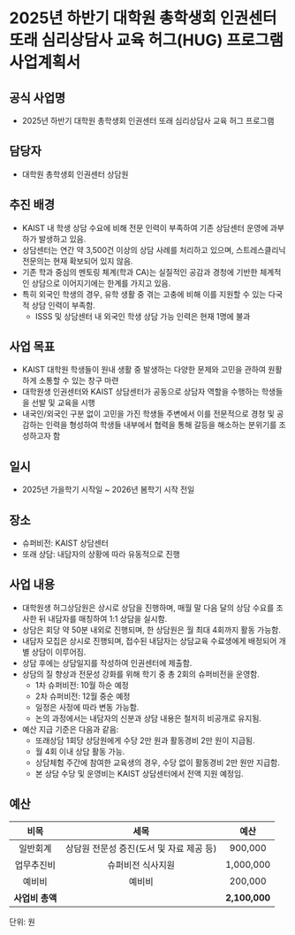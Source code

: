

# 2025년 하반기 대학원 총학생회 인권센터 또래 심리상담사 교육 허그(HUG) 프로그램 사업계획서

## 공식 사업명
- 2025년 하반기 대학원 총학생회 인권센터 또래 심리상담사 교육 허그 프로그램

## 담당자
- 대학원 총학생회 인권센터 상담원

## 추진 배경
- KAIST 내 학생 상담 수요에 비해 전문 인력이 부족하여 기존 상담센터 운영에 과부하가 발생하고 있음.
- 상담센터는 연간 약 3,500건 이상의 상담 사례를 처리하고 있으며, 스트레스클리닉 전문의는 현재 확보되어 있지 않음.
- 기존 학과 중심의 멘토링 체계(학과 CA)는 실질적인 공감과 경청에 기반한 체계적인 상담으로 이어지기에는 한계를 가지고 있음.
- 특히 외국인 학생의 경우, 유학 생활 중 겪는 고충에 비해 이를 지원할 수 있는 다국적 상담 인력이 부족함. 
  - ISSS 및 상담센터 내 외국인 학생 상담 가능 인력은 현재 1명에 불과

## 사업 목표
-  KAIST 대학원 학생들이 원내 생활 중 발생하는 다양한 문제와 고민을 관하여 원활하게 소통할 수 있는 창구 마련
-  대학원생 인권센터와 KAIST 상담센터가 공동으로 상담자 역할을 수행하는 학생들을 선발 및 교육을 시행
-  내국인/외국인 구분 없이 고민을 가진 학생들 주변에서 이를 전문적으로 경청 및 공감하는 인력을 형성하여 학생들 내부에서 협력을 통해 갈등을 해소하는 분위기를 조성하고자 함

## 일시
- 2025년 가을학기 시작일 ~ 2026년 봄학기 시작 전일

## 장소
- 슈퍼비전: KAIST 상담센터
- 또래 상담: 내담자의 상황에 따라 유동적으로 진행


## 사업 내용
- 대학원생 허그상담원은 상시로 상담을 진행하며, 매월 말 다음 달의 상담 수요를 조사한 뒤 내담자를 매칭하여 1:1 상담을 실시함. 
- 상담은 회당 약 50분 내외로 진행되며, 한 상담원은 월 최대 4회까지 활동 가능함. 
- 내담자 모집은 상시로 진행되며, 접수된 내담자는 상담교육 수료생에게 배정되어 개별 상담이 이루어짐. 
- 상담 후에는 상담일지를 작성하여 인권센터에 제출함. 
- 상담의 질 향상과 전문성 강화를 위해 학기 중 총 2회의 슈퍼비전을 운영함. 
  - 1차 슈퍼비전: 10월 하순 예정 
  - 2차 슈퍼비전: 12월 중순 예정 
  - 일정은 사정에 따라 변동 가능함. 
  - 논의 과정에서는 내담자의 신분과 상담 내용은 철저히 비공개로 유지됨. 
- 예산 지급 기준은 다음과 같음: 
  - 또래상담 1회당 상담원에게 수당 2만 원과 활동경비 2만 원이 지급됨. 
  - 월 4회 이내 상담 활동 가능. 
  - 상담체험 주간에 참여한 교육생의 경우, 수당 없이 활동경비 2만 원만 지급함. 
  - 본 상담 수당 및 운영비는 KAIST 상담센터에서 전액 지원 예정임.
  
## 예산

| 비목 | 세목 | 예산 |
|:---:|:---:|:---:|
| 일반회계 | 상담원 전문성 증진(도서 및 자료 제공 등) | 900,000 |  
| 업무추진비 | 슈퍼비전 식사지원 | 1,000,000 | 
| 예비비 | 예비비 | 200,000 | 
| **사업비 총액** |  | **2,100,000** | 

단위: 원
